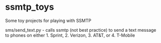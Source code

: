 # ssmtp_toys
Some toy projects for playing with SSMTP

sms/send_text.py - calls ssmtp (not best practice) to send a text message to phones on either 1. Sprint, 2. Verizon, 3. AT&T, or 4. T-Mobile

